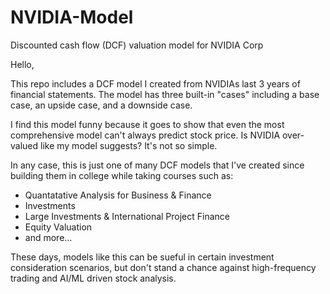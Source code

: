 # NVIDIA-Model
Discounted cash flow (DCF) valuation model for NVIDIA Corp

Hello,

This repo includes a DCF model I created from NVIDIAs last 3 years of financial statements. The model has three built-in "cases" including a base case, an upside case, and a downside case.

I find this model funny because it goes to show that even the most comprehensive model can't always predict stock price. Is NVIDIA over-valued like my model suggests? It's not so simple.

In any case, this is just one of many DCF models that I've created since building them in college while taking courses such as:

- Quantatative Analysis for Business & Finance
- Investments
- Large Investments & International Project Finance
- Equity Valuation
- and more...

These days, models like this can be sueful in certain investment consideration scenarios, but don't stand a chance against high-frequency trading and AI/ML driven stock analysis.
